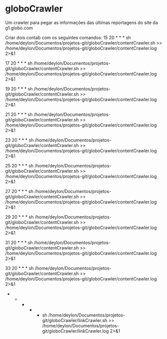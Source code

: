 # globoCrawler
Um crawler para pegar as informações das últimas reportagens do site da g1.globo.com

Criar dois contab com os seguintes comandos:
15 20 * * * sh /home/deylon/Documentos/projetos-git/globoCrawler/contentCrawler.sh >> /home/deylon/Documentos/projetos-git/globoCrawler/contentCrawler.log 2>&1

17 20 * * * sh /home/deylon/Documentos/projetos-git/globoCrawler/contentCrawler.sh >> /home/deylon/Documentos/projetos-git/globoCrawler/contentCrawler.log 2>&1

19 20 * * * sh /home/deylon/Documentos/projetos-git/globoCrawler/contentCrawler.sh >> /home/deylon/Documentos/projetos-git/globoCrawler/contentCrawler.log 2>&1

21 20 * * * sh /home/deylon/Documentos/projetos-git/globoCrawler/contentCrawler.sh >> /home/deylon/Documentos/projetos-git/globoCrawler/contentCrawler.log 2>&1

23 20 * * * sh /home/deylon/Documentos/projetos-git/globoCrawler/contentCrawler.sh >> /home/deylon/Documentos/projetos-git/globoCrawler/contentCrawler.log 2>&1

25 20 * * * sh /home/deylon/Documentos/projetos-git/globoCrawler/contentCrawler.sh >> /home/deylon/Documentos/projetos-git/globoCrawler/contentCrawler.log 2>&1

27 20 * * * sh /home/deylon/Documentos/projetos-git/globoCrawler/contentCrawler.sh >> /home/deylon/Documentos/projetos-git/globoCrawler/contentCrawler.log 2>&1

29 20 * * * sh /home/deylon/Documentos/projetos-git/globoCrawler/contentCrawler.sh >> /home/deylon/Documentos/projetos-git/globoCrawler/contentCrawler.log 2>&1

31 20 * * * sh /home/deylon/Documentos/projetos-git/globoCrawler/contentCrawler.sh >> /home/deylon/Documentos/projetos-git/globoCrawler/contentCrawler.log 2>&1

33 20 * * * sh /home/deylon/Documentos/projetos-git/globoCrawler/contentCrawler.sh >> /home/deylon/Documentos/projetos-git/globoCrawler/contentCrawler.log 2>&1

* * * * * sh /home/deylon/Documentos/projetos-git/globoCrawler/linkCrawler.sh >> /home/deylon/Documentos/projetos-git/globoCrawler/linkCrawler.log 2>&1